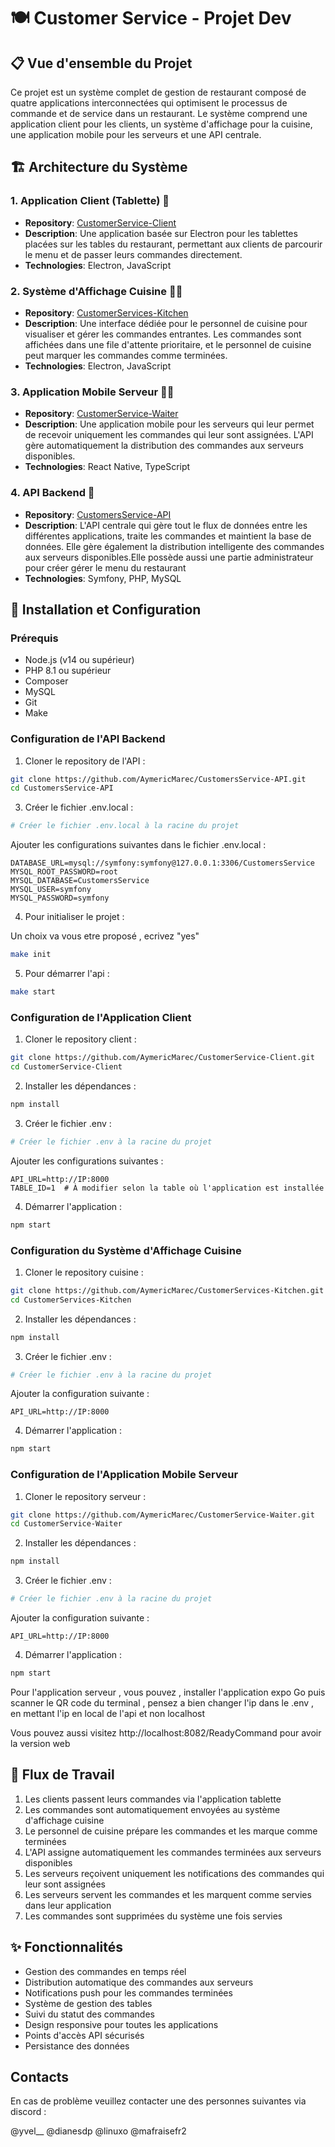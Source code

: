 # 🍽️ Customer Service - Projet Dev

## 📋 Vue d'ensemble du Projet
Ce projet est un système complet de gestion de restaurant composé de quatre applications interconnectées qui optimisent le processus de commande et de service dans un restaurant. Le système comprend une application client pour les clients, un système d'affichage pour la cuisine, une application mobile pour les serveurs et une API centrale.

## 🏗️ Architecture du Système

### 1. Application Client (Tablette) 📱
- **Repository**: [CustomerService-Client](https://github.com/AymericMarec/CustomersService-Client)
- **Description**: Une application basée sur Electron pour les tablettes placées sur les tables du restaurant, permettant aux clients de parcourir le menu et de passer leurs commandes directement.
- **Technologies**: Electron, JavaScript

### 2. Système d'Affichage Cuisine 👨‍🍳
- **Repository**: [CustomerServices-Kitchen](https://github.com/AymericMarec/CustomerServices-Kitchen)
- **Description**: Une interface dédiée pour le personnel de cuisine pour visualiser et gérer les commandes entrantes. Les commandes sont affichées dans une file d'attente prioritaire, et le personnel de cuisine peut marquer les commandes comme terminées.
- **Technologies**: Electron, JavaScript

### 3. Application Mobile Serveur 👨‍💼
- **Repository**: [CustomerService-Waiter](https://github.com/AymericMarec/CustomersService-Waiter)
- **Description**: Une application mobile pour les serveurs qui leur permet de recevoir uniquement les commandes qui leur sont assignées. L'API gère automatiquement la distribution des commandes aux serveurs disponibles.
- **Technologies**: React Native, TypeScript

### 4. API Backend 🔧
- **Repository**: [CustomersService-API](https://github.com/AymericMarec/CustomersService-API)
- **Description**: L'API centrale qui gère tout le flux de données entre les différentes applications, traite les commandes et maintient la base de données. Elle gère également la distribution intelligente des commandes aux serveurs disponibles.Elle possède aussi une partie administrateur pour créer gérer le menu du restaurant
- **Technologies**: Symfony, PHP, MySQL

## 🚀 Installation et Configuration

### Prérequis
- Node.js (v14 ou supérieur)
- PHP 8.1 ou supérieur
- Composer
- MySQL
- Git
- Make

### Configuration de l'API Backend
1. Cloner le repository de l'API :
```bash
git clone https://github.com/AymericMarec/CustomersService-API.git
cd CustomersService-API
```

3. Créer le fichier .env.local :
```bash
# Créer le fichier .env.local à la racine du projet
```

Ajouter les configurations suivantes dans le fichier .env.local :
```env
DATABASE_URL=mysql://symfony:symfony@127.0.0.1:3306/CustomersService
MYSQL_ROOT_PASSWORD=root
MYSQL_DATABASE=CustomersService
MYSQL_USER=symfony
MYSQL_PASSWORD=symfony
```

4. Pour initialiser le projet :

Un choix va vous etre proposé , ecrivez "yes"

```bash
make init
```

5. Pour démarrer l'api :
```bash
make start
```

### Configuration de l'Application Client
1. Cloner le repository client :
```bash
git clone https://github.com/AymericMarec/CustomerService-Client.git
cd CustomerService-Client
```

2. Installer les dépendances :
```bash
npm install
```

3. Créer le fichier .env :
```bash
# Créer le fichier .env à la racine du projet
```

Ajouter les configurations suivantes :
```env
API_URL=http://IP:8000
TABLE_ID=1  # À modifier selon la table où l'application est installée
```

4. Démarrer l'application :
```bash
npm start
```

### Configuration du Système d'Affichage Cuisine
1. Cloner le repository cuisine :
```bash
git clone https://github.com/AymericMarec/CustomerServices-Kitchen.git
cd CustomerServices-Kitchen
```

2. Installer les dépendances :
```bash
npm install
```

3. Créer le fichier .env :
```bash
# Créer le fichier .env à la racine du projet
```

Ajouter la configuration suivante :
```env
API_URL=http://IP:8000
```

4. Démarrer l'application :
```bash
npm start
```

### Configuration de l'Application Mobile Serveur
1. Cloner le repository serveur :
```bash
git clone https://github.com/AymericMarec/CustomerService-Waiter.git
cd CustomerService-Waiter
```

2. Installer les dépendances :
```bash
npm install
```

3. Créer le fichier .env :
```bash
# Créer le fichier .env à la racine du projet
```

Ajouter la configuration suivante :
```env
API_URL=http://IP:8000
```

4. Démarrer l'application :
```bash
npm start
```

Pour l'application serveur , vous pouvez , installer l'application expo Go puis scanner le QR code du terminal , pensez a bien changer l'ip dans le .env , en mettant l'ip en local de l'api et non localhost

Vous pouvez aussi visitez http://localhost:8082/ReadyCommand pour avoir la version web

## 🔄 Flux de Travail
1. Les clients passent leurs commandes via l'application tablette
2. Les commandes sont automatiquement envoyées au système d'affichage cuisine
3. Le personnel de cuisine prépare les commandes et les marque comme terminées
4. L'API assigne automatiquement les commandes terminées aux serveurs disponibles
5. Les serveurs reçoivent uniquement les notifications des commandes qui leur sont assignées
6. Les serveurs servent les commandes et les marquent comme servies dans leur application
7. Les commandes sont supprimées du système une fois servies

## ✨ Fonctionnalités
- Gestion des commandes en temps réel
- Distribution automatique des commandes aux serveurs
- Notifications push pour les commandes terminées
- Système de gestion des tables
- Suivi du statut des commandes
- Design responsive pour toutes les applications
- Points d'accès API sécurisés
- Persistance des données

## Contacts

En cas de problème veuillez contacter une des personnes suivantes via discord :

@yvel__
@dianesdp
@linuxo
@mafraisefr2
